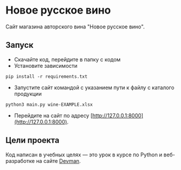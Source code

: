 # Новое русское вино

Сайт магазина авторского вина "Новое русское вино".

## Запуск

- Скачайте код, перейдите в папку с кодом
- Установите зависимости
```
pip install -r requirements.txt
```
- Запустите сайт командой с указанием пути к файлу с каталого продукции
```
python3 main.py wine-EXAMPLE.xlsx
```
- Перейдите на сайт по адресу [http://127.0.0.1:8000](http://127.0.0.1:8000).



## Цели проекта

Код написан в учебных целях — это урок в курсе по Python и веб-разработке на сайте [Devman](https://dvmn.org).
